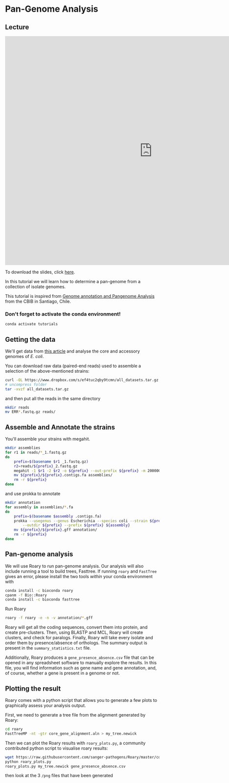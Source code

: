 # Pan-Genome Analysis

## Lecture

<iframe src="https://docs.google.com/presentation/d/e/2PACX-1vSEweh7Xei6konNxPVSTQzjfuWt38LHiD5O1K4xv-7P8KbkKmvDP8vjhPO-6JEHFU857-wyiCPYAAmN/embed?start=false&loop=false&delayms=3000" frameborder="0" width="960" height="749" allowfullscreen="true" mozallowfullscreen="true" webkitallowfullscreen="true"></iframe>

To download the slides, click [here](https://docs.google.com/presentation/d/e/2PACX-1vSEweh7Xei6konNxPVSTQzjfuWt38LHiD5O1K4xv-7P8KbkKmvDP8vjhPO-6JEHFU857-wyiCPYAAmN/export/pptx).

In this tutorial we will learn how to determine a pan-genome from a collection of isolate genomes.

This tutorial is inspired from [Genome annotation and Pangenome Analysis](https://github.com/microgenomics/tutorials/blob/master/pangenome.md) from the CBIB in Santiago, Chile.

### Don't forget to activate the conda environment!

```bash
conda activate tutorials
```

## Getting the data

We'll get data from [this article](https://journals.plos.org/ploscompbiol/article?id=10.1371/journal.pcbi.1006258) and analyse the core and accessory genomes of _E. coli_.

You can download raw data (paired-end reads) used to assemble a selection of the above-mentioned strains:
 
```bash
curl -OL https://www.dropbox.com/s/ef4tuc2qby9tcmn/all_datasets.tar.gz
# uncompress folder
tar -xvzf all_datasets.tar.gz
```

and then put all the reads in the same directory

```bash
mkdir reads
mv ERR*.fastq.gz reads/
```

## Assemble and Annotate the strains

You'll assemble your strains with megahit.

```bash
mkdir assemblies
for r1 in reads/*_1.fastq.gz
do
    prefix=$(basename $r1 _1.fastq.gz)
    r2=reads/${prefix}_2.fastq.gz
    megahit -1 $r1 -2 $r2 -o ${prefix} --out-prefix ${prefix} -m 2000000
    mv ${prefix}/${prefix}.contigs.fa assemblies/
    rm -r ${prefix}
done
```

and use prokka to annotate


```bash
mkdir annotation
for assembly in assemblies/*.fa
do
    prefix=$(basename $assembly .contigs.fa)
    prokka --usegenus --genus Escherichia --species coli --strain ${prefix} \
        --outdir ${prefix} --prefix ${prefix} ${assembly}
    mv ${prefix}/${prefix}.gff annotation/
    rm -r ${prefix}
done
```

## Pan-genome analysis

We will use Roary to run pan-genome analysis. Our analysis will also include running a tool to build trees, Fasttree. If running `roary` and `FastTree` gives an error, please install the two tools *within* your conda environment with

```bash
conda install -c bioconda roary
cpanm -f Bio::Roary
conda install -c bioconda fasttree
```

Run Roary

```bash
roary -f roary -e -n -v annotation/*.gff
```

Roary will get all the coding sequences, convert them into protein, and create pre-clusters. Then, using BLASTP and MCL, Roary will create clusters, and check for paralogs. Finally, Roary will take every isolate and order them by presence/absence of orthologs. The summary output is present in the `summary_statistics.txt` file.

Additionally, Roary produces a `gene_presence_absence.csv` file that can be opened in any spreadsheet software to manually explore the results. In this file, you will find information such as gene name and gene annotation, and, of course, whether a gene is present in a genome or not.

## Plotting the result

Roary comes with a python script that allows you to generate a few plots to graphically assess your analysis output.

First, we need to generate a tree file from the alignment generated by Roary:

```bash
cd roary
FastTreeMP -nt -gtr core_gene_alignment.aln > my_tree.newick
```

Then we can plot the Roary results with `roary_plots.py`, a community contributed python script to visualise roary results:

```bash
wget https://raw.githubusercontent.com/sanger-pathogens/Roary/master/contrib/roary_plots/roary_plots.py
python roary_plots.py
roary_plots.py my_tree.newick gene_presence_absence.csv
```

then look at the 3 `/png` files that have been generated
